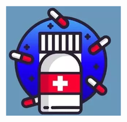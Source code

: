 # ![](https://github.com/Guilherme-Kraemer/Projeto-Mobile/blob/main/app/src/main/res/drawable/mypillsicon.webp)
